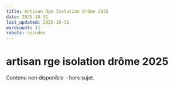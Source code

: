 ```yaml
---
title: Artisan Rge Isolation Drôme 2025
date: 2025-10-31
last_updated: 2025-10-31
wordcount: 11
robots: noindex
---
```


# artisan rge isolation drôme 2025

Contenu non disponible – hors sujet.